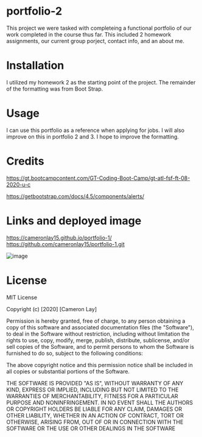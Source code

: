 # portfolio-2

This project we were tasked with completeing a functional portfolio of our work completed in the course thus far. This included 2 homework assignments, our current group porject, contact info, and an about me.
# Installation

I utilized my homework 2 as the starting point of the project. The remainder of the formatting was from Boot Strap. 

# Usage
I can use this portfolio as a reference when applying for jobs. I will also improve on this in portfolio 2 and 3. I hope to improve the formatting.

# Credits
https://gt.bootcampcontent.com/GT-Coding-Boot-Camp/gt-atl-fsf-ft-08-2020-u-c

https://getbootstrap.com/docs/4.5/components/alerts/





# Links and deployed image
https://cameronlay15.github.io/portfolio-1/
https://github.com/cameronlay15/portfolio-1.git

![image](https://user-images.githubusercontent.com/69812878/93642656-6fa5c180-f9cc-11ea-8834-292b597af725.png)






# License
MIT License

Copyright (c) [2020] [Cameron Lay]

Permission is hereby granted, free of charge, to any person obtaining a copy
of this software and associated documentation files (the "Software"), to deal
in the Software without restriction, including without limitation the rights
to use, copy, modify, merge, publish, distribute, sublicense, and/or sell
copies of the Software, and to permit persons to whom the Software is
furnished to do so, subject to the following conditions:

The above copyright notice and this permission notice shall be included in all
copies or substantial portions of the Software.

THE SOFTWARE IS PROVIDED "AS IS", WITHOUT WARRANTY OF ANY KIND, EXPRESS OR
IMPLIED, INCLUDING BUT NOT LIMITED TO THE WARRANTIES OF MERCHANTABILITY,
FITNESS FOR A PARTICULAR PURPOSE AND NONINFRINGEMENT. IN NO EVENT SHALL THE
AUTHORS OR COPYRIGHT HOLDERS BE LIABLE FOR ANY CLAIM, DAMAGES OR OTHER
LIABILITY, WHETHER IN AN ACTION OF CONTRACT, TORT OR OTHERWISE, ARISING FROM,
OUT OF OR IN CONNECTION WITH THE SOFTWARE OR THE USE OR OTHER DEALINGS IN THE
SOFTWARE